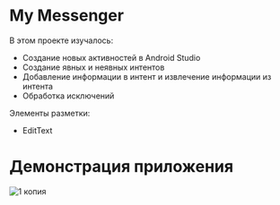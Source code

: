 # My Messenger
В этом проекте изучалось:
- Создание новых активностей в Android Studio
- Создание явных и неявных интентов
- Добавление информации в интент и извлечение информации из интента
- Обработка исключений

Элементы разметки:
- EditText

# Демонстрация приложения
![1 копия](https://github.com/Aleksei-L/My_Messenger/assets/35473340/8f841ac0-a286-4edd-99d6-5658ccf612e9)
